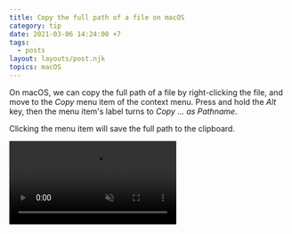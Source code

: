 ```yaml
---
title: Copy the full path of a file on macOS
category: tip
date: 2021-03-06 14:24:00 +7
tags:
  - posts
layout: layouts/post.njk
topics: macOS
---
```


On macOS, we can copy the full path of a file by right-clicking the file, and move to the _Copy_ menu item of the context menu.
Press and hold the _Alt_ key, then the menu item's label turns to _Copy ... as Pathname_.

Clicking the menu item will save the full path to the clipboard.

<video loop muted controls>
  <source src="/img/copy-path.mp4" type="video/mp4">
</video>
